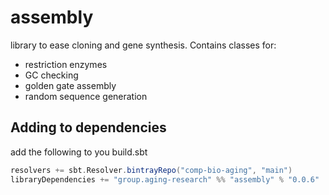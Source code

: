 # assembly
library to ease cloning and gene synthesis. 
Contains classes for:
* restriction enzymes
* GC checking
* golden gate assembly
* random sequence generation

Adding to dependencies
----------------------

add the following to you build.sbt
```scala
resolvers += sbt.Resolver.bintrayRepo("comp-bio-aging", "main")
libraryDependencies += "group.aging-research" %% "assembly" % "0.0.6"
```
